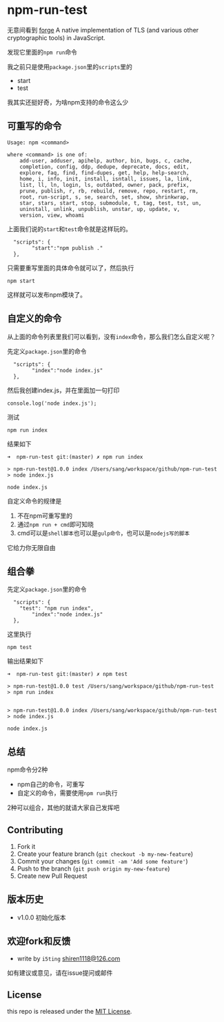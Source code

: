npm-run-test
============


无意间看到
[forge](https://github.com/digitalbazaar/forge) A native implementation of TLS (and various other cryptographic tools) in JavaScript.

发现它里面的`npm run`命令

我之前只是使用`package.json`里的`scripts`里的

- start
- test

我其实还挺好奇，为啥npm支持的命令这么少

## 可重写的命令

```
Usage: npm <command>

where <command> is one of:
    add-user, adduser, apihelp, author, bin, bugs, c, cache,
    completion, config, ddp, dedupe, deprecate, docs, edit,
    explore, faq, find, find-dupes, get, help, help-search,
    home, i, info, init, install, isntall, issues, la, link,
    list, ll, ln, login, ls, outdated, owner, pack, prefix,
    prune, publish, r, rb, rebuild, remove, repo, restart, rm,
    root, run-script, s, se, search, set, show, shrinkwrap,
    star, stars, start, stop, submodule, t, tag, test, tst, un,
    uninstall, unlink, unpublish, unstar, up, update, v,
    version, view, whoami
```

上面我们说的`start`和`test`命令就是这样玩的。

```
  "scripts": {
		"start":"npm publish ."
  },
```

只需要重写里面的具体命令就可以了，然后执行

	npm start

这样就可以发布npm模块了。

## 自定义的命令

从上面的命令列表里我们可以看到，没有`index`命令，那么我们怎么自定义呢？

先定义`package.json`里的命令

```
  "scripts": {
		"index":"node index.js"
  },
```

然后我创建index.js，并在里面加一句打印

	console.log('node index.js');
	
测试

	npm run index
	
结果如下

```
➜  npm-run-test git:(master) ✗ npm run index

> npm-run-test@1.0.0 index /Users/sang/workspace/github/npm-run-test
> node index.js

node index.js
```

自定义命令的规律是

1. 不在npm可重写里的
1. 通过`npm run + cmd`即可知晓 
1. cmd可以是`shell脚本`也可以是`gulp命令`，也可以是`nodejs写的脚本`

它给力你无限自由

## 组合拳	

先定义`package.json`里的命令

```
  "scripts": {
    "test": "npm run index",
		"index":"node index.js"
  },
```

这里执行

	npm test
	
输出结果如下

```
➜  npm-run-test git:(master) ✗ npm test

> npm-run-test@1.0.0 test /Users/sang/workspace/github/npm-run-test
> npm run index


> npm-run-test@1.0.0 index /Users/sang/workspace/github/npm-run-test
> node index.js

node index.js
```

## 总结

npm命令分2种

- npm自己的命令，可重写
- 自定义的命令，需要使用`npm run`执行


2种可以组合，其他的就请大家自己发挥吧

## Contributing

1. Fork it
2. Create your feature branch (`git checkout -b my-new-feature`)
3. Commit your changes (`git commit -am 'Add some feature'`)
4. Push to the branch (`git push origin my-new-feature`)
5. Create new Pull Request


## 版本历史

- v1.0.0 初始化版本

## 欢迎fork和反馈

- write by `i5ting` shiren1118@126.com

如有建议或意见，请在issue提问或邮件

## License

this repo is released under the [MIT
License](http://www.opensource.org/licenses/MIT).
